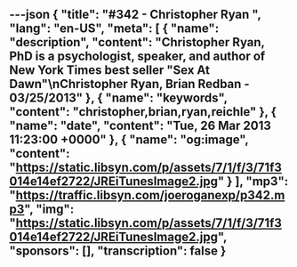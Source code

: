 ---json
{
  "title": "#342 - Christopher Ryan ",
  "lang": "en-US",
  "meta": [
    {
      "name": "description",
      "content": "Christopher Ryan, PhD is a psychologist, speaker, and author of New York Times best seller \"Sex At Dawn\"\nChristopher Ryan, Brian Redban - 03/25/2013"
    },
    {
      "name": "keywords",
      "content": "christopher,brian,ryan,reichle"
    },
    {
      "name": "date",
      "content": "Tue, 26 Mar 2013 11:23:00 +0000"
    },
    {
      "name": "og:image",
      "content": "https://static.libsyn.com/p/assets/7/1/f/3/71f3014e14ef2722/JREiTunesImage2.jpg"
    }
  ],
  "mp3": "https://traffic.libsyn.com/joeroganexp/p342.mp3",
  "img": "https://static.libsyn.com/p/assets/7/1/f/3/71f3014e14ef2722/JREiTunesImage2.jpg",
  "sponsors": [],
  "transcription": false
}
---
<episode-header />

<timemark seconds="0" />

<transcribe-call-to-action />

<episode-footer />